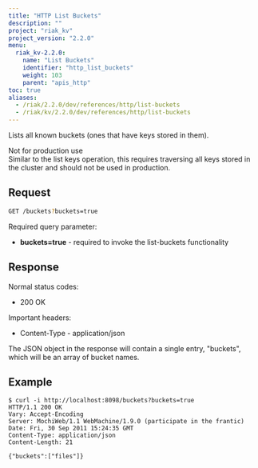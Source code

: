 ```yaml
---
title: "HTTP List Buckets"
description: ""
project: "riak_kv"
project_version: "2.2.0"
menu:
  riak_kv-2.2.0:
    name: "List Buckets"
    identifier: "http_list_buckets"
    weight: 103
    parent: "apis_http"
toc: true
aliases:
  - /riak/2.2.0/dev/references/http/list-buckets
  - /riak/kv/2.2.0/dev/references/http/list-buckets
---
```


Lists all known buckets (ones that have keys stored in them).

<div class="note"><div class="title">Not for production use</div>
Similar to the list keys operation, this requires traversing all keys stored
in the cluster and should not be used in production.
</div>

## Request

```bash
GET /buckets?buckets=true
```

Required query parameter:

* **buckets=true** - required to invoke the list-buckets functionality

## Response

Normal status codes:
* 200 OK

Important headers:
* Content-Type - application/json

The JSON object in the response will contain a single entry, "buckets", which
will be an array of bucket names.

## Example

```curl
$ curl -i http://localhost:8098/buckets?buckets=true
HTTP/1.1 200 OK
Vary: Accept-Encoding
Server: MochiWeb/1.1 WebMachine/1.9.0 (participate in the frantic)
Date: Fri, 30 Sep 2011 15:24:35 GMT
Content-Type: application/json
Content-Length: 21

{"buckets":["files"]}
```
